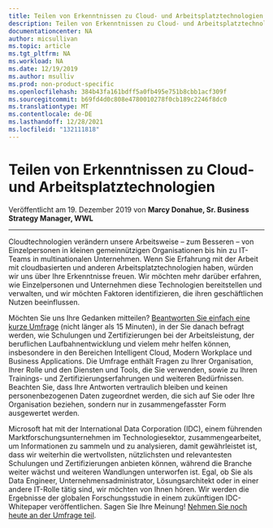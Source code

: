 ```yaml
---
title: Teilen von Erkenntnissen zu Cloud- und Arbeitsplatztechnologien | Microsoft-Dokumentation
description: Teilen von Erkenntnissen zu Cloud- und Arbeitsplatztechnologien
documentationcenter: NA
author: micsullivan
ms.topic: article
ms.tgt_pltfrm: NA
ms.workload: NA
ms.date: 12/19/2019
ms.author: msulliv
ms.prod: non-product-specific
ms.openlocfilehash: 384b43fa161bdff5a0fb495e751b8cbb1acf309f
ms.sourcegitcommit: b69fd4d0c808e4780010278f0cb189c2246f8dc0
ms.translationtype: MT
ms.contentlocale: de-DE
ms.lasthandoff: 12/28/2021
ms.locfileid: "132111818"
---
```

# <a name="share-your-insights-on-cloud-and-workplace-technologies"></a>Teilen von Erkenntnissen zu Cloud- und Arbeitsplatztechnologien

Veröffentlicht am 19. Dezember 2019 von **Marcy Donahue, Sr. Business Strategy Manager, WWL**

___

Cloudtechnologien verändern unsere Arbeitsweise – zum Besseren – von Einzelpersonen in kleinen gemeinnützigen Organisationen bis hin zu IT-Teams in multinationalen Unternehmen. Wenn Sie Erfahrung mit der Arbeit mit cloudbasierten und anderen Arbeitsplatztechnologien haben, würden wir uns über Ihre Erkenntnisse freuen. Wir möchten mehr darüber erfahren, wie Einzelpersonen und Unternehmen diese Technologien bereitstellen und verwalten, und wir möchten Faktoren identifizieren, die ihren geschäftlichen Nutzen beeinflussen.

Möchten Sie uns Ihre Gedanken mitteilen? [Beantworten Sie einfach eine kurze Umfrage](http://selfserve.decipherinc.com/survey/selfserve/2192/190605?list=4#?) (nicht länger als 15 Minuten), in der Sie danach befragt werden, wie Schulungen und Zertifizierungen bei der Arbeitsleistung, der beruflichen Laufbahnentwicklung und vielem mehr helfen können, insbesondere in den Bereichen Intelligent Cloud, Modern Workplace und Business Applications. Die Umfrage enthält Fragen zu Ihrer Organisation, Ihrer Rolle und den Diensten und Tools, die Sie verwenden, sowie zu Ihren Trainings- und Zertifizierungserfahrungen und weiteren Bedürfnissen. Beachten Sie, dass Ihre Antworten vertraulich bleiben und keinen personenbezogenen Daten zugeordnet werden, die sich auf Sie oder Ihre Organisation beziehen, sondern nur in zusammengefasster Form ausgewertet werden.

Microsoft hat mit der International Data Corporation (IDC), einem führenden Marktforschungsunternehmen im Technologiesektor, zusammengearbeitet, um Informationen zu sammeln und zu analysieren, damit gewährleistet ist, dass wir weiterhin die wertvollsten, nützlichsten und relevantesten Schulungen und Zertifizierungen anbieten können, während die Branche weiter wächst und weiteren Wandlungen unterworfen ist. Egal, ob Sie als Data Engineer, Unternehmensadministrator, Lösungsarchitekt oder in einer andere IT-Rolle tätig sind, wir möchten von Ihnen hören. Wir werden die Ergebnisse der globalen Forschungsstudie in einem zukünftigen IDC-Whitepaper veröffentlichen. Sagen Sie Ihre Meinung! [Nehmen Sie noch heute an der Umfrage teil](http://selfserve.decipherinc.com/survey/selfserve/2192/190605?list=4#?).